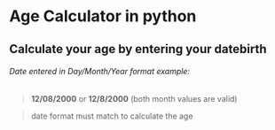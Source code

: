 # Age Calculator in python

## Calculate your age by entering your datebirth

###### Date entered in Day/Month/Year format example: 

> **12/08/2000** or **12/8/2000** (both month values are valid)

> date format must match to calculate the age
